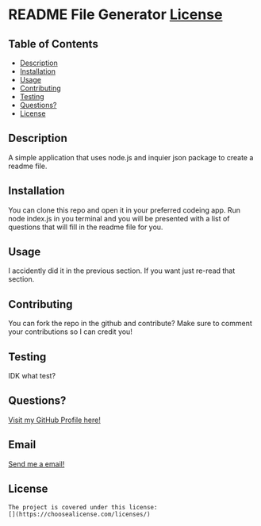 # README File Generator [License](https://img.shields.io/badge/undefined-blue)

  ## Table of Contents
  * [Description](#description)
  * [Installation](#installation)
  * [Usage](#usage)
  * [Contributing](#contributing)
  * [Testing](#testing)
  * [Questions?](#questions?)
  * [License](#license)
   
  ## Description
  A simple application that uses node.js and inquier json package to create a readme file.

  ## Installation
  You can clone this repo and open it in your preferred codeing app. Run node index.js in you terminal and you will be presented with a list of questions that will fill in the readme file for you.

  ## Usage
  I accidently did it in the previous section. If you want just re-read that section.

  ## Contributing
  You can fork the repo in the github and contribute? Make sure to comment your contributions so I can credit you!

  ## Testing
  IDK what test?

  ## Questions?
  [Visit my GitHub Profile here!](https://github.com/CYCBrian)

  ## Email
  [Send me a email!](mailto:briancheungchakyin@gmail.com)

  ## License
    The project is covered under this license:
    [](https://choosealicense.com/licenses/)
    

